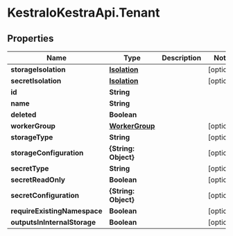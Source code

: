 # KestraIoKestraApi.Tenant

## Properties

Name | Type | Description | Notes
------------ | ------------- | ------------- | -------------
**storageIsolation** | [**Isolation**](Isolation.md) |  | [optional] 
**secretIsolation** | [**Isolation**](Isolation.md) |  | [optional] 
**id** | **String** |  | 
**name** | **String** |  | 
**deleted** | **Boolean** |  | 
**workerGroup** | [**WorkerGroup**](WorkerGroup.md) |  | [optional] 
**storageType** | **String** |  | [optional] 
**storageConfiguration** | **{String: Object}** |  | [optional] 
**secretType** | **String** |  | [optional] 
**secretReadOnly** | **Boolean** |  | [optional] 
**secretConfiguration** | **{String: Object}** |  | [optional] 
**requireExistingNamespace** | **Boolean** |  | [optional] 
**outputsInInternalStorage** | **Boolean** |  | [optional] 


